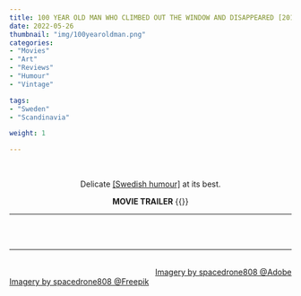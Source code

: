 ```yaml
---
title: 100 YEAR OLD MAN WHO CLIMBED OUT THE WINDOW AND DISAPPEARED [2013]
date: 2022-05-26
thumbnail: "img/100yearoldman.png"
categories:	
- "Movies"
- "Art"
- "Reviews"
- "Humour"
- "Vintage"

tags:
- "Sweden"
- "Scandinavia"

weight: 1

---
```

<br>

<div align="center">

Delicate [[Swedish humour]](https://www.imdb.com/title/tt2113681) at its best.

**MOVIE TRAILER**
{{<youtube P-k7DUQPHfQ>}}
<hr>
<br>

                         
</div>

<br>
<hr>

<div class="demo_line_two_stock_links">

<p style="text-align:right; margin-bottom: 0;">
<br>
<a href="https://stock.adobe.com/contributor/204789995/spacedrone808" target="_blank">Imagery by spacedrone808 @Adobe </a></p>
<a href="https://www.freepik.com/author/spacedrone808" target="_blank">Imagery by spacedrone808 @Freepik </a></p>

</div>